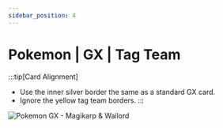 ```yaml
---
sidebar_position: 4
---
```


# Pokemon | GX | Tag Team

:::tip[Card Alignment]
- Use the inner silver border the same as a standard GX card.  
- Ignore the yellow tag team borders.
:::

![Pokemon GX - Magikarp & Wailord](./img/pokemon-gx-tag-team.png)